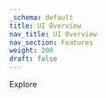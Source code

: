 ```yaml
---
_schema: default
title: UI Overview
nav_title: UI Overview
nav_section: Features
weight: 200
draft: false
---
```

Explore